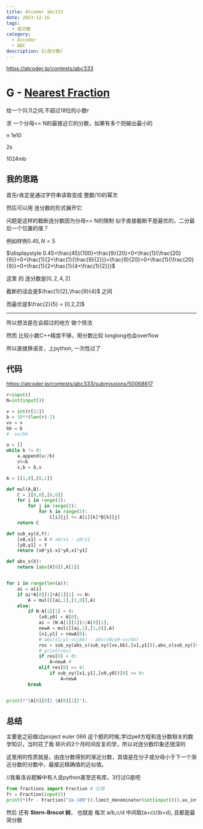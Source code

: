 ```yaml
---
title: Atcoder abc333
date: 2023-12-16
tags:
  - 连分数
category:
  - Atcoder
  - ABC
description: G(连分数)
---
```


<https://atcoder.jp/contests/abc333>

# G - [Nearest Fraction](https://atcoder.jp/contests/abc333/tasks/abc333_g)

给一个(0,1)之间,不超过18位的小数r

求 一个分母<= N的最接近它的分数，如果有多个则输出最小的

n 1e10

2s

1024mb

## 我的思路

首先r肯定是通过字符串读取变成 整数/10的幂次

然后可以用 连分数的形式展开它

问题是这样的截断连分数因为分母<= N的限制 似乎直接截断不是最优的，二分最后一个位置的值？

例如样例$0.45, N = 5$

$\displaystyle 0.45=\frac{45}{100}=\frac{9}{20}=0+\frac{1}{\frac{20}{9}}=0+\frac{1}{2+\frac{1}{\frac{9}{2}}}=\frac{9}{20}=0+\frac{1}{\frac{20}{9}}=0+\frac{1}{2+\frac{1}{4+\frac{1}{2}}}$

这里 的 连分数是$[0,2,4,2]$

截断的话会是$\frac{1}{2},\frac{9}{4}$ 之间

而最优是$\frac{2}{5} = [0,2,2]$

---

所以想法是在会超过的地方 做个除法

然而 比较小数C++精度不够，用分数比较 longlong也会overflow

所以直接换语言，上python, 一次性过了

<!--more-->

## 代码

https://atcoder.jp/contests/abc333/submissions/50068617


```python
r=input()
N=int(input())

v = int(r[2:])
b = 10**(len(r)-2)
vv = v
bb = b
#  vv/bb

a = []
while b != 0:
    a.append(v//b)
    v%=b
    v,b = b,v

A = [[1,0],[0,1]]

def mul(A,B):
    C = [[0,0],[0,0]]
    for i in range(2):
        for j in range(2):
            for k in range(2):
                C[i][j] += A[i][k]*B[k][j]
    return C

def sub_xy(X,Y):
    [x0,x1] = X # x0/x1 - y0/y1
    [y0,y1] = Y
    return [x0*y1-x1*y0,x1*y1]

def abs_x(X):
    return [abs(X[0]),X[1]]


for i in range(len(a)):
    ai = a[i]
    if ai*A[0][1]+A[1][1] <= N:
        A = mul([[ai,1],[1,0]],A)
    else:
        if N-A[1][1] > 0:
            [x0,y0] = A[0];
            ai = (N-A[1][1])//A[0][1];
            newA = mul([[ai,1],[1,0]],A)
            [x1,y1] = newA[0];
            # abs(x1/y1-vv/bb) - abs(x0/y0-vv/bb)
            res = sub_xy(abs_x(sub_xy([vv,bb],[x1,y1])),abs_x(sub_xy([vv,bb],[x0,y0])))
            # print(res)
            if res[0] < 0:
                A=newA #
            elif res[0] == 0:
                if sub_xy([x1,y1],[x0,y0])[0] <= 0:
                    A=newA
        break


print(f"{A[0][0]} {A[0][1]}");
```

## 总结

主要是之前做过project euler 066 这个题的时候,学过pell方程和连分数相关的数学知识，当时花了我 碎片的2个月时间反复的学，所以对连分数印象还很深的

这里用的性质就是，由连分数得到的渐近分数，其值是在分子或分母小于下一个渐近分数的分数中，最接近精确值的近似值。

//我看洛谷题解中有人说python甚至还有库，3行过G是吧

```python
from fractions import Fraction # 引用
fr = Fraction(input())
print(*(fr - Fraction("1e-100")).limit_denominator(int(input())).as_integer_ratio())
```

然后 还有 **Stern-Brocot 树**， 也就是 每次 a/b,c/d 中间取(a+c)/(b+d), 且都是最简分数